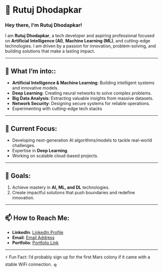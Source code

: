 # 🌌 Rutuj Dhodapkar

### Hey there, I'm Rutuj Dhodapkar!

I am **Rutuj Dhodapkar**, a tech developer and aspiring professional focused on **Artificial Intelligence (AI)**, **Machine Learning (ML)**, and cutting-edge technologies. I am driven by a passion for innovation, problem-solving, and building solutions that make a lasting impact.

---

## 🔭 What I’m into::
- **Artificial Intelligence & Machine Learning**: Building intelligent systems and innovative models.  
- **Deep Learning**: Creating neural networks to solve complex problems.  
- **Big Data Analysis**: Extracting valuable insights from massive datasets.  
- **Network Security**: Designing secure systems for reliable operations.
- Experimenting with cutting-edge tech stacks 

---

## 🌟 Current Focus:
- Developing next-generation AI algorithms/models to tackle real-world challenges.  
- Expertise in **Deep Learning**.  
- Working on scalable cloud-based projects.  

---

## 🎯 Goals:
1. Achieve mastery in **AI, ML, and DL** technologies.    
2. Create impactful solutions that push boundaries and redefine innovation.  

---

## 📫 How to Reach Me:
- **LinkedIn**: [LinkedIn Profile](https://www.linkedin.com/in/rutuj-dhodapkar-80bb5424a/)
- **Email**: [Email Address](rutujdhodapkar@gmail.com)  
- **Portfolio**: [Portfolio Link](rutujdhodapkar.netlify.app)  

---
⚡ Fun Fact: I’d probably sign up for the first Mars colony if it came with a stable WiFi connection. 🛸


